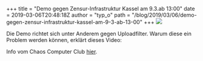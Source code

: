 +++
title = "Demo gegen Zensur-Infrastruktur Kassel am  9.3.ab 13:00"
date = 2019-03-06T20:48:18Z
author = "typ_o"
path = "/blog/2019/03/06/demo-gegen-zensur-infrastruktur-kassel-am-9-3-ab-13-00"
+++
[![](https://flipdot.org/blog/uploads/D0_FesZWkAEi1NT.serendipityThumb.png)](https://flipdot.org/blog/uploads/D0_FesZWkAEi1NT.png)

Die Demo richtet sich unter Anderem gegen Uploadfilter. Warum diese ein
Problem werden können, erklärt dieses Video:

  
  
Info vom Chaos Computer Club
[hier](https://www.ccc.de/de/updates/2019/article13).
